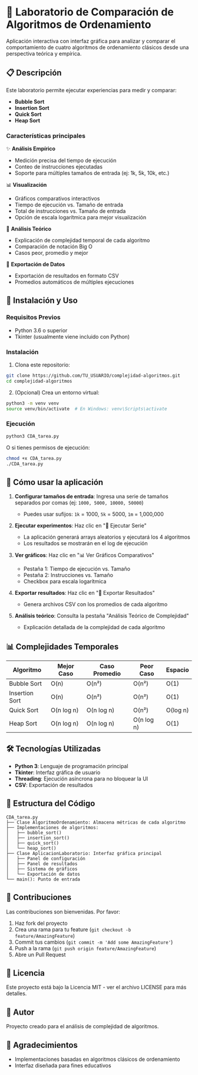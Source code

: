 # 🚀 Laboratorio de Comparación de Algoritmos de Ordenamiento

Aplicación interactiva con interfaz gráfica para analizar y comparar el comportamiento de cuatro algoritmos de ordenamiento clásicos desde una perspectiva teórica y empírica.

## 📋 Descripción

Este laboratorio permite ejecutar experiencias para medir y comparar:
- **Bubble Sort**
- **Insertion Sort**
- **Quick Sort**
- **Heap Sort**

### Características principales

✨ **Análisis Empírico**
- Medición precisa del tiempo de ejecución
- Conteo de instrucciones ejecutadas
- Soporte para múltiples tamaños de entrada (ej: 1k, 5k, 10k, etc.)

📊 **Visualización**
- Gráficos comparativos interactivos
- Tiempo de ejecución vs. Tamaño de entrada
- Total de instrucciones vs. Tamaño de entrada
- Opción de escala logarítmica para mejor visualización

📖 **Análisis Teórico**
- Explicación de complejidad temporal de cada algoritmo
- Comparación de notación Big O
- Casos peor, promedio y mejor

💾 **Exportación de Datos**
- Exportación de resultados en formato CSV
- Promedios automáticos de múltiples ejecuciones

## 🚀 Instalación y Uso

### Requisitos Previos

- Python 3.6 o superior
- Tkinter (usualmente viene incluido con Python)

### Instalación

1. Clona este repositorio:
```bash
git clone https://github.com/TU_USUARIO/complejidad-algoritmos.git
cd complejidad-algoritmos
```

2. (Opcional) Crea un entorno virtual:
```bash
python3 -m venv venv
source venv/bin/activate  # En Windows: venv\Scripts\activate
```

### Ejecución

```bash
python3 CDA_tarea.py
```

O si tienes permisos de ejecución:
```bash
chmod +x CDA_tarea.py
./CDA_tarea.py
```

## 📖 Cómo usar la aplicación

1. **Configurar tamaños de entrada**: Ingresa una serie de tamaños separados por comas (ej: `1000, 5000, 10000, 50000`)
   - Puedes usar sufijos: `1k` = 1000, `5k` = 5000, `1m` = 1,000,000

2. **Ejecutar experimentos**: Haz clic en "🚀 Ejecutar Serie"
   - La aplicación generará arrays aleatorios y ejecutará los 4 algoritmos
   - Los resultados se mostrarán en el log de ejecución

3. **Ver gráficos**: Haz clic en "📊 Ver Gráficos Comparativos"
   - Pestaña 1: Tiempo de ejecución vs. Tamaño
   - Pestaña 2: Instrucciones vs. Tamaño
   - Checkbox para escala logarítmica

4. **Exportar resultados**: Haz clic en "💾 Exportar Resultados"
   - Genera archivos CSV con los promedios de cada algoritmo

5. **Análisis teórico**: Consulta la pestaña "Análisis Teórico de Complejidad"
   - Explicación detallada de la complejidad de cada algoritmo

## 📊 Complejidades Temporales

| Algoritmo | Mejor Caso | Caso Promedio | Peor Caso | Espacio |
|-----------|-----------|---------------|-----------|---------|
| Bubble Sort | O(n) | O(n²) | O(n²) | O(1) |
| Insertion Sort | O(n) | O(n²) | O(n²) | O(1) |
| Quick Sort | O(n log n) | O(n log n) | O(n²) | O(log n) |
| Heap Sort | O(n log n) | O(n log n) | O(n log n) | O(1) |

## 🛠️ Tecnologías Utilizadas

- **Python 3**: Lenguaje de programación principal
- **Tkinter**: Interfaz gráfica de usuario
- **Threading**: Ejecución asíncrona para no bloquear la UI
- **CSV**: Exportación de resultados

## 📝 Estructura del Código

```
CDA_tarea.py
├── Clase AlgoritmoOrdenamiento: Almacena métricas de cada algoritmo
├── Implementaciones de algoritmos:
│   ├── bubble_sort()
│   ├── insertion_sort()
│   ├── quick_sort()
│   └── heap_sort()
├── Clase AplicacionLaboratorio: Interfaz gráfica principal
│   ├── Panel de configuración
│   ├── Panel de resultados
│   ├── Sistema de gráficos
│   └── Exportación de datos
└── main(): Punto de entrada
```

## 🤝 Contribuciones

Las contribuciones son bienvenidas. Por favor:
1. Haz fork del proyecto
2. Crea una rama para tu feature (`git checkout -b feature/AmazingFeature`)
3. Commit tus cambios (`git commit -m 'Add some AmazingFeature'`)
4. Push a la rama (`git push origin feature/AmazingFeature`)
5. Abre un Pull Request

## 📄 Licencia

Este proyecto está bajo la Licencia MIT - ver el archivo LICENSE para más detalles.

## 👤 Autor

Proyecto creado para el análisis de complejidad de algoritmos.

## 🙏 Agradecimientos

- Implementaciones basadas en algoritmos clásicos de ordenamiento
- Interfaz diseñada para fines educativos

